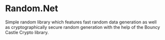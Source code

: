 # Random.Net

Simple random library which features fast random data generation as well as cryptographically secure random generation with the help of the Bouncy Castle Crypto library.
